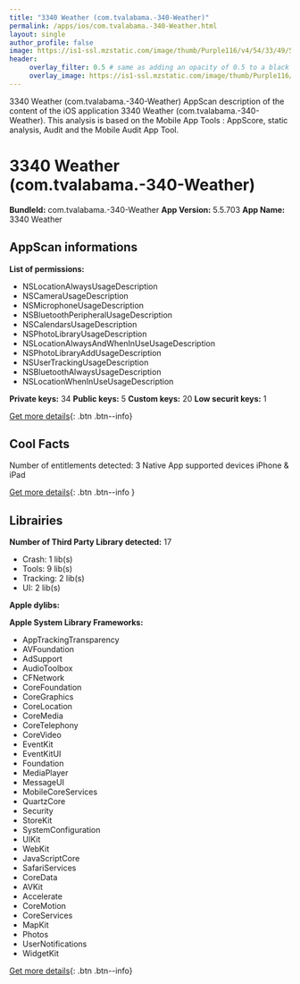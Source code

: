 ```yaml
---
title: "3340 Weather (com.tvalabama.-340-Weather)"
permalink: /apps/ios/com.tvalabama.-340-Weather.html
layout: single
author_profile: false
image: https://is1-ssl.mzstatic.com/image/thumb/Purple116/v4/54/33/49/54334936-33ff-1c50-3779-41e39ca787d2/AppIcon-1x_U007emarketing-0-4-0-85-220.jpeg/512x512bb.jpg
header: 
     overlay_filter: 0.5 # same as adding an opacity of 0.5 to a black background
     overlay_image: https://is1-ssl.mzstatic.com/image/thumb/Purple116/v4/54/33/49/54334936-33ff-1c50-3779-41e39ca787d2/AppIcon-1x_U007emarketing-0-4-0-85-220.jpeg/512x512bb.jpg
---
```

3340 Weather (com.tvalabama.-340-Weather) AppScan description of the content of the iOS application 3340 Weather (com.tvalabama.-340-Weather). This analysis is based on the Mobile App Tools : AppScore, static analysis, Audit and the Mobile Audit App Tool.

# 3340 Weather (com.tvalabama.-340-Weather)

**BundleId:** com.tvalabama.-340-Weather
**App Version:** 5.5.703
**App Name:** 3340 Weather


## AppScan informations 

**List of permissions:** 
- NSLocationAlwaysUsageDescription
- NSCameraUsageDescription
- NSMicrophoneUsageDescription
- NSBluetoothPeripheralUsageDescription
- NSCalendarsUsageDescription
- NSPhotoLibraryUsageDescription
- NSLocationAlwaysAndWhenInUseUsageDescription
- NSPhotoLibraryAddUsageDescription
- NSUserTrackingUsageDescription
- NSBluetoothAlwaysUsageDescription
- NSLocationWhenInUseUsageDescription
  
  
**Private keys:** 34
**Public keys:** 5
**Custom keys:** 20
**Low securit keys:** 1
  
[Get more details](/pricing.html){: .btn .btn--info}

## Cool Facts

Number of entitlements detected: 3
Native App
supported devices iPhone & iPad
  
[Get more details](/pricing.html){: .btn .btn--info }

## Librairies 
**Number of Third Party Library detected:** 17
- Crash: 1 lib(s)
- Tools: 9 lib(s)
- Tracking: 2 lib(s)
- UI: 2 lib(s)


**Apple dylibs:**


**Apple System Library Frameworks:**
- AppTrackingTransparency
- AVFoundation
- AdSupport
- AudioToolbox
- CFNetwork
- CoreFoundation
- CoreGraphics
- CoreLocation
- CoreMedia
- CoreTelephony
- CoreVideo
- EventKit
- EventKitUI
- Foundation
- MediaPlayer
- MessageUI
- MobileCoreServices
- QuartzCore
- Security
- StoreKit
- SystemConfiguration
- UIKit
- WebKit
- JavaScriptCore
- SafariServices
- CoreData
- AVKit
- Accelerate
- CoreMotion
- CoreServices
- MapKit
- Photos
- UserNotifications
- WidgetKit


  
[Get more details](/pricing.html){: .btn .btn--info}

